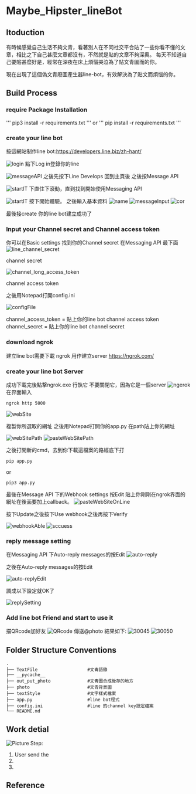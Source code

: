 # Maybe_Hipster_lineBot

## Itoduction
有時候感覺自己生活不夠文青，看著別人在不同社交平合貼了一些你看不懂的文章，相比之下自己甚麼文章都沒有，不然就是貼的文章不夠深奧。
每天不知道自己要貼甚麼好是，經常在深夜在床上煩惱哭泣為了貼文青圖而的你。

現在出現了這個偽文青廢圖產生器line-bot，有效解決為了貼文而煩惱的你。

## Build Process
### require Package Installation
'''
pip3 install -r requirements.txt
'''
or
'''
pip install -r requirements.txt
'''
### create your line bot

按這網站制作line bot:https://developers.line.biz/zh-hant/

![login](https://user-images.githubusercontent.com/72925954/122883848-28d86400-d370-11eb-8f1f-261f933f8108.PNG)
點下Log in登錄你的line

![messageAPI](https://user-images.githubusercontent.com/72925954/122884059-56251200-d370-11eb-9843-5fad7287e3cf.PNG)
之後先按下Line Develops 回到主頁後
之後按Message API

![startIT](https://user-images.githubusercontent.com/72925954/122884199-7bb21b80-d370-11eb-8a3d-c809b39ade4a.PNG)
下直住下滾動，直到找到開始使用Messaging API 

![startIT](https://user-images.githubusercontent.com/72925954/122885450-ad77b200-d371-11eb-9d4b-39cb59ddda5e.PNG)
按下開始體驗。
之後輸入基本資料
![name](https://user-images.githubusercontent.com/72925954/122885502-b9637400-d371-11eb-99fb-3c977650101e.PNG)
![messageInput](https://user-images.githubusercontent.com/72925954/122885510-bb2d3780-d371-11eb-9e44-c64ce506b464.PNG)
![cor](https://user-images.githubusercontent.com/72925954/122885577-c97b5380-d371-11eb-9de7-088a5caf1fe3.PNG)

最後接create
你的line bot建立成功了
### Input your Channel secret and Channel access token
你可以在Basic settings 找到你的Channel secret
在Messaging API 最下面
![line_channel_secret](https://user-images.githubusercontent.com/72925954/122888144-25df7280-d374-11eb-818f-09a470f7341d.PNG)

channel secret

![channel_long_access_token](https://user-images.githubusercontent.com/72925954/122888156-27a93600-d374-11eb-965e-7f3284db2982.PNG)

channel access token

之後用Notepad打開config.ini

![configFile](https://user-images.githubusercontent.com/72925954/122888607-97b7bc00-d374-11eb-8476-98506ae1d84d.PNG)

channel_access_token = 貼上你的line bot channel access token
channel_secret = 貼上你的line bot channel secret
### download ngrok
建立line bot需要下載 ngrok 用作建立server
https://ngrok.com/

### create your line bot Server
成功下載完後點撃ngrok.exe 行執它
不要關閉它，因為它是一個server
![ngerok](https://user-images.githubusercontent.com/72925954/122889799-b1a5ce80-d375-11eb-877f-ea24370c3f4f.PNG)
在界面輸入
```
ngrok http 5000
```

![webSite](https://user-images.githubusercontent.com/72925954/122890205-0d705780-d376-11eb-81bb-b48e15c3f317.PNG)

複製你所選取的網址
之後用Notepad打開你的app.py
在path貼上你的網址

![webSitePath](https://user-images.githubusercontent.com/72925954/122890757-8ec7ea00-d376-11eb-9dba-daa125bc2c04.PNG)
![pasteWebSitePath](https://user-images.githubusercontent.com/72925954/122890777-925b7100-d376-11eb-9441-11eb9daf2bcc.PNG)

之後打開新的cmd，去到你下載這檔案的路經底下打
```
pip app.py
```
or
```
pip3 app.py
```
最後在Message API 下的Webhook settings 按Edit
貼上你剛剛在ngrok界面的網址在後面要加上callback。
![pasteWebSiteOnLine](https://user-images.githubusercontent.com/72925954/122891942-8623e380-d377-11eb-8ffc-5864ca8db309.PNG)

按下Update之後按下Use webhook之後再按下Verify

![webhookAble](https://user-images.githubusercontent.com/72925954/122892652-27ab3500-d378-11eb-9169-fff479638931.PNG)
![sccuess](https://user-images.githubusercontent.com/72925954/122892760-40b3e600-d378-11eb-9e49-d235cc7bf741.PNG)



### reply message setting
在Messaging API 下Auto-reply messages的按Edit
![auto-reply](https://user-images.githubusercontent.com/72925954/122893337-d3ed1b80-d378-11eb-9d59-0360d83cca4b.PNG)

之後在Auto-reply messages的按Edit

![auto-replyEdit](https://user-images.githubusercontent.com/72925954/122893507-fa12bb80-d378-11eb-979f-e250ec281c2f.PNG)

調成以下設定就OK了

![replySetting](https://user-images.githubusercontent.com/72925954/122893707-26c6d300-d379-11eb-9586-344640f82b92.PNG)


### Add line bot Friend and start to use it
描QRcode加好友
![QRcode](https://user-images.githubusercontent.com/72925954/122892835-53c6b600-d378-11eb-8c93-c58cb1a70cd7.PNG)
傳送@photo
結果如下:
![30045](https://user-images.githubusercontent.com/72925954/122894204-9210a500-d379-11eb-9e95-c4b4044c671b.jpg)
![30050](https://user-images.githubusercontent.com/72925954/122894214-9341d200-d379-11eb-8391-dba2aeb4f6a6.jpg)

## Folder Structure Conventions
```
.
├── TextFile                   #文青語錄
├── __pycache__                
├── out_put_photo              #文青圖合成後存的地方
├── photo                      #文青背景圖
├── textStyle                  #文字樣式檔案
├── app.py                     #line bot程式
├── config.ini                 #line 的channel key設定檔案
└── README.md

```

## Work detial

![Picture](https://user-images.githubusercontent.com/72925954/122915837-c8a4ea80-d38e-11eb-9baf-7664c0c64e0b.jpg)
Step:
1. User send the 
2. 
3. 

## Reference

## 

